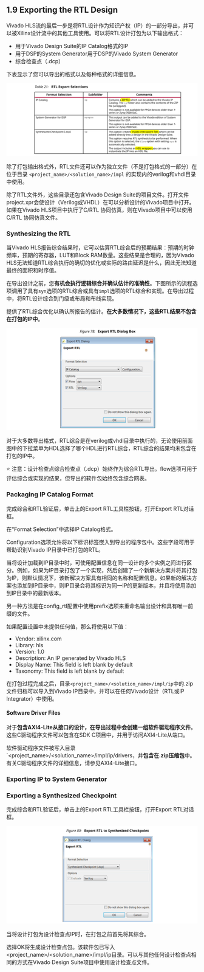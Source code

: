 ## 1.9 Exporting the RTL Design
Vivado HLS流的最后一步是将RTL设计作为知识产权（IP）的一部分导出，并可以被Xilinx设计流中的其他工具使用。可以将RTL设计打包为以下输出格式：
- 用于Vivado Design Suite的IP Catalog格式的IP
- 用于DSP的System Generator用于DSP的Vivado System Generator
- 综合检查点（.dcp）

下表显示了您可以导出的格式以及每种格式的详细信息。

![](../images/t21.png)

除了打包输出格式外，RTL文件还可以作为独立文件（不是打包格式的一部分）在位于目录 `<project_name>/<solution_name>/impl` 的实现内的verilog和vhdl目录中使用。

除了RTL文件外，这些目录还包含Vivado Design Suite的项目文件。打开文件project.xpr会使设计（Verilog或VHDL）在可以分析设计的Vivado项目中打开。如果在Vivado HLS项目中执行了C/RTL 协同仿真，则在Vivado项目中可以使用C/RTL 协同仿真文件。

### Synthesizing the RTL
当Vivado HLS报告综合结果时，它可以估算RTL综合后的预期结果：预期的时钟频率，预期的寄存器，LUT和Block RAM数量。这些结果是合理的，因为Vivado HLS无法知道RTL综合执行的确切的优化或实际的路由延迟是什么，因此无法知道最终的面积和时序值。

在导出设计之前，您**有机会执行逻辑综合并确认估计的准确性**。下图所示的流程选项调用了具有`syn`选项的RTL综合或具有`impl`选项的RTL综合和实现。在导出过程中，将RTL设计综合到门级或布局和布线实现。

提供了RTL综合优化以确认所报告的估计。**在大多数情况下，这些RTL结果不包含在打包的IP中**。

![](../images/78.png)

对于大多数导出格式，RTL综合是在verilog或vhdl目录中执行的，无论使用前面图中的下拉菜单为HDL选择了哪个HDL进行RTL综合，RTL综合的结果均未包含在打包的IP中。

:star: 注意：设计检查点综合检查点（.dcp）始终作为综合RTL导出。flow选项可用于评估综合或实现的结果，但导出的软件包始终包含综合网表。
### Packaging IP Catalog Format
完成综合和RTL验证后，单击上的Export RTL工具栏按钮，打开Export RTL对话框。

在“Format Selection”中选择IP Catalog格式。

Configuration选项允许将以下标识标签嵌入到导出的程序包中。这些字段可用于帮助识别Vivado IP目录中已打包的RTL。

当将设计加载到IP目录中时，可使用配置信息在同一设计的多个实例之间进行区分。例如，如果为IP目录打包了一个实现，然后创建了一个新解决方案并将其打包为IP，则默认情况下，该新解决方案具有相同的名称和配置信息。如果新的解决方案也添加到IP目录中，则IP目录会将其标识为同一IP的更新版本，并且将使用添加到IP目录中的最新版本。

另一种方法是在config_rtl配置中使用prefix选项来重命名输出设计和具有唯一前缀的文件。

如果配置设置中未提供任何值，那么将使用以下值： 
- Vendor: xilinx.com
- Library: hls
- Version: 1.0
- Description: An IP generated by Vivado HLS
- Display Name: This field is left blank by default
- Taxonomy: This field is left blank by default

在打包过程完成之后，目录`<project_name>/<solution_name>/impl/ip`中的.zip文件归档可以导入到Vivado IP目录中，并可以在任何Vivado设计（RTL或IP Integrator）中使用。

#### Software Driver Files
对于**包含AXI4-Lite从接口的设计，在导出过程中会创建一组软件驱动程序文件**。这些C驱动程序文件可以包含在SDK C项目中，并用于访问AXI4-Lite从端口。

软件驱动程序文件被写入目录`<project_name>/<solution_name>/impl/ip/drivers，并**包含在.zip压缩包**中。有关C驱动程序文件的详细信息，请参见AXI4-Lite接口。

### Exporting IP to System Generator

### Exporting a Synthesized Checkpoint
完成综合和RTL验证后，单击上的Export RTL工具栏按钮，打开Export RTL对话框。

![](../images/80.png)

当将设计打包为设计检查点IP时，在打包之前首先将其综合。

选择OK将生成设计检查点包。该软件包已写入<project_name>/<solution_name>/impl/ip目录。可以与其他任何设计检查点相同的方式在Vivado Design Suite项目中使用设计检查点文件。
